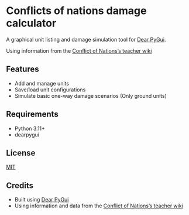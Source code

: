 # Conflicts of nations damage calculator

A graphical unit listing and damage simulation tool for [Dear PyGui](https://github.com/hoffstadt/DearPyGui).

Using information from the [Conflict of Nations’s teacher wiki](https://docs.google.com/document/d/1iNo7rydFXbyIxS5hvfBi8tRXbls21AtWnek-Ba0e-TE/edit?tab=t.0)

## Features

- Add and manage units
- Save/load unit configurations
- Simulate basic one-way damage scenarios (Only ground units)

## Requirements

- Python 3.11+
- dearpygui

## License

[MIT](LICENSE)

## Credits

- Built using [Dear PyGui](https://github.com/hoffstadt/DearPyGui)
- Using information and data from the [Conflict of Nations’s teacher wiki](https://docs.google.com/document/d/1iNo7rydFXbyIxS5hvfBi8tRXbls21AtWnek-Ba0e-TE/edit?tab=t.0)

